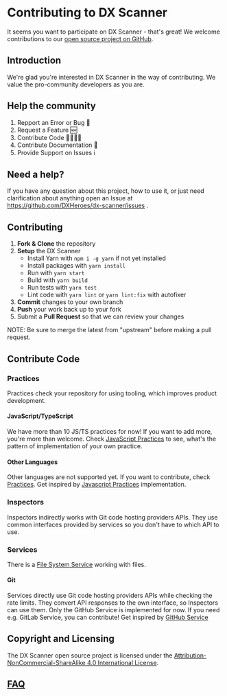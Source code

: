 # Contributing to DX Scanner

It seems you want to participate on DX Scanner - that's great! We welcome contributions to our [open source project on GitHub](http://github.com/DXHeroes/dx-scanner).

## Introduction
We're glad you're interested in DX Scanner in the way of contributing. We value the pro-community developers as you are.

## Help the community
1) Repport an Error or Bug 🐛
2) Request a Feature 🆕
3) Contribute Code 👨‍💻👩‍💻
4) Contribute Documentation 📝
5) Provide Support on Issues ℹ️

## Need a help?

If you have any question about this project, how to use it, or just need clarification about anything open an Issue at https://github.com/DXHeroes/dx-scanner/issues .

## Contributing

1. **Fork & Clone** the repository
2. **Setup** the DX Scanner
    - Install Yarn with `npm i -g yarn` if not yet installed
    - Install packages with `yarn install`
    - Run with `yarn start`
    - Build with `yarn build`
    - Run tests with `yarn test`
    - Lint code with `yarn lint` or `yarn lint:fix` with autofixer
3.  **Commit** changes to your own branch
4.  **Push** your work back up to your fork
5.  Submit a **Pull Request** so that we can review your changes

NOTE: Be sure to merge the latest from "upstream" before making a pull request.

## Contribute Code
### Practices
Practices check your repository for using tooling, which improves product development.

#### JavaScript/TypeScript
We have more than 10 JS/TS practices for now! If you want to add more, you're more than welcome. Check [JavaScript Practices](https://github.com/DXHeroes/dx-scanner/tree/master/src/practices/JavaScript) to see, what's the pattern of implementation of your own practice.

#### Other Languages
Other languages are not supported yet. If you want to contribute, check [Practices](https://github.com/DXHeroes/dx-scanner/tree/master/src/practices). Get inspired by [Javascript Practices](https://github.com/DXHeroes/dx-scanner/tree/master/src/practices/JavaScript) implementation.

### Inspectors
Inspectors indirectly works with Git code hosting providers APIs. They use common interfaces provided by services so you don't have to which API to use.

### Services
There is a [File System Service](https://github.com/DXHeroes/dx-scanner/tree/master/src/services) working with files.

#### Git
Services directly use Git code hosting providers APIs while checking the rate limits. They convert API responses to the own interface, so Inspectors can use them. Only the GitHub Service is implemented for now. If you need e.g. GitLab Service, you can contribute! Get inspired by [GitHub Service](https://github.com/DXHeroes/dx-scanner/blob/master/src/services/git/GitHubService.ts)

## Copyright and Licensing

The DX Scanner open source project is licensed under the [Attribution-NonCommercial-ShareAlike 4.0 International License](https://creativecommons.org/licenses/by-nc-sa/4.0/).

## [FAQ](https://github.com/DXHeroes/dx-scanner/issues?q=label%3Afaq+sort%3Aupdated-desc+is%3Aclosed)
